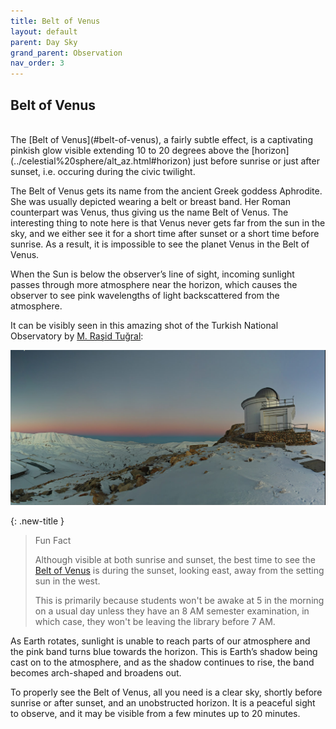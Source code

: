 ```yaml
---
title: Belt of Venus
layout: default
parent: Day Sky
grand_parent: Observation
nav_order: 3
---
```


## Belt of Venus

<br />
The [Belt of Venus](#belt-of-venus), a fairly subtle effect, is a captivating pinkish glow visible extending 10 to 20 degrees above the [horizon](../celestial%20sphere/alt_az.html#horizon) just before sunrise or just after sunset, i.e. occuring during the civic twilight.

The Belt of Venus gets its name from the ancient Greek goddess Aphrodite. She was usually depicted wearing a belt or breast band. Her Roman counterpart was Venus, thus giving us the name Belt of Venus. The interesting thing to note here is that Venus never gets far from the sun in the sky, and we either see it for a short time after sunset or a short time before sunrise. As a result, it is impossible to see the planet Venus in the Belt of Venus.

When the Sun is below the observer’s line of sight, incoming sunlight passes through more atmosphere near the horizon, which causes the observer to see pink wavelengths of light backscattered from the atmosphere.

It can be visibly seen in this amazing shot of the Turkish National Observatory by [M. Raşid Tuğral](https://www.linkedin.com/in/n%C3%BCkleer-kedi-m-ra%C5%9Fid-tu%C4%9Fral-a9710a26/):

![Belt of Venus from the Turkey National Observatory](../../assets/images/observation/day%20sky/belt%20of%20venus/turkish%20observatory.png)

{: .new-title }

> Fun Fact
>
> Although visible at both sunrise and sunset, the best time to see the [Belt of Venus](#belt-of-venus) is during the sunset, looking east, away from the setting sun in the west.
>
> This is primarily because students won't be awake at 5 in the morning on a usual day unless they have an 8 AM semester examination, in which case, they won't be leaving the library before 7 AM.

As Earth rotates, sunlight is unable to reach parts of our atmosphere and the pink band turns blue towards the horizon. This is Earth’s shadow being cast on to the atmosphere, and as the shadow continues to rise, the band becomes arch-shaped and broadens out.

To properly see the Belt of Venus, all you need is a clear sky, shortly before sunrise or after sunset, and an unobstructed horizon. It is a peaceful sight to observe, and it may be visible from a few minutes up to 20 minutes.
